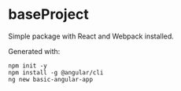 # baseProject
Simple package with React and Webpack installed.

Generated with:
```
npm init -y
npm install -g @angular/cli
ng new basic-angular-app
```